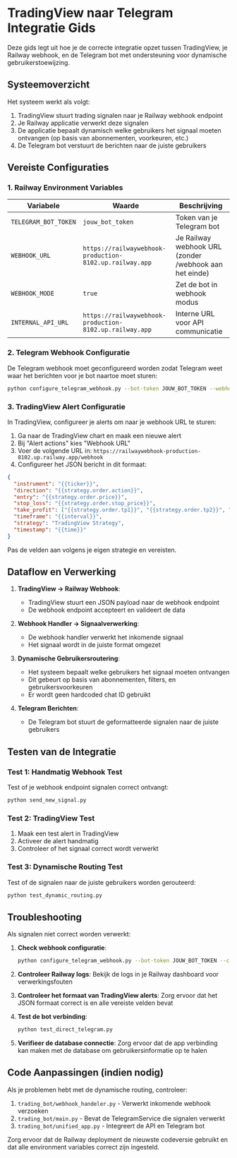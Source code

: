 # TradingView naar Telegram Integratie Gids

Deze gids legt uit hoe je de correcte integratie opzet tussen TradingView, je Railway webhook, en de Telegram bot met ondersteuning voor dynamische gebruikerstoewijzing.

## Systeemoverzicht

Het systeem werkt als volgt:
1. TradingView stuurt trading signalen naar je Railway webhook endpoint
2. Je Railway applicatie verwerkt deze signalen
3. De applicatie bepaalt dynamisch welke gebruikers het signaal moeten ontvangen (op basis van abonnementen, voorkeuren, etc.)
4. De Telegram bot verstuurt de berichten naar de juiste gebruikers

## Vereiste Configuraties

### 1. Railway Environment Variables

| Variabele | Waarde | Beschrijving |
|-----------|--------|-------------|
| `TELEGRAM_BOT_TOKEN` | `jouw_bot_token` | Token van je Telegram bot |
| `WEBHOOK_URL` | `https://railwaywebhook-production-8102.up.railway.app` | Je Railway webhook URL (zonder /webhook aan het einde) |
| `WEBHOOK_MODE` | `true` | Zet de bot in webhook modus |
| `INTERNAL_API_URL` | `https://railwaywebhook-production-8102.up.railway.app` | Interne URL voor API communicatie |

### 2. Telegram Webhook Configuratie

De Telegram webhook moet geconfigureerd worden zodat Telegram weet waar het berichten voor je bot naartoe moet sturen:

```bash
python configure_telegram_webhook.py --bot-token JOUW_BOT_TOKEN --webhook-url https://railwaywebhook-production-8102.up.railway.app/webhook
```

### 3. TradingView Alert Configuratie

In TradingView, configureer je alerts om naar je webhook URL te sturen:

1. Ga naar de TradingView chart en maak een nieuwe alert
2. Bij "Alert actions" kies "Webhook URL"
3. Voer de volgende URL in: `https://railwaywebhook-production-8102.up.railway.app/webhook`
4. Configureer het JSON bericht in dit formaat:

```json
{
  "instrument": "{{ticker}}",
  "direction": "{{strategy.order.action}}",
  "entry": "{{strategy.order.price}}",
  "stop_loss": "{{strategy.order.stop_price}}",
  "take_profit": ["{{strategy.order.tp1}}", "{{strategy.order.tp2}}", "{{strategy.order.tp3}}"],
  "timeframe": "{{interval}}",
  "strategy": "TradingView Strategy",
  "timestamp": "{{time}}"
}
```

Pas de velden aan volgens je eigen strategie en vereisten.

## Dataflow en Verwerking

1. **TradingView → Railway Webhook**:
   - TradingView stuurt een JSON payload naar de webhook endpoint
   - De webhook endpoint accepteert en valideert de data

2. **Webhook Handler → Signaalverwerking**:
   - De webhook handler verwerkt het inkomende signaal
   - Het signaal wordt in de juiste format omgezet

3. **Dynamische Gebruikersroutering**:
   - Het systeem bepaalt welke gebruikers het signaal moeten ontvangen
   - Dit gebeurt op basis van abonnementen, filters, en gebruikersvoorkeuren
   - Er wordt geen hardcoded chat ID gebruikt

4. **Telegram Berichten**:
   - De Telegram bot stuurt de geformatteerde signalen naar de juiste gebruikers

## Testen van de Integratie

### Test 1: Handmatig Webhook Test

Test of je webhook endpoint signalen correct ontvangt:

```bash
python send_new_signal.py
```

### Test 2: TradingView Test

1. Maak een test alert in TradingView
2. Activeer de alert handmatig
3. Controleer of het signaal correct wordt verwerkt

### Test 3: Dynamische Routing Test

Test of de signalen naar de juiste gebruikers worden gerouteerd:

```bash
python test_dynamic_routing.py
```

## Troubleshooting

Als signalen niet correct worden verwerkt:

1. **Check webhook configuratie**:
   ```bash
   python configure_telegram_webhook.py --bot-token JOUW_BOT_TOKEN --check
   ```

2. **Controleer Railway logs**:
   Bekijk de logs in je Railway dashboard voor verwerkingsfouten

3. **Controleer het formaat van TradingView alerts**:
   Zorg ervoor dat het JSON formaat correct is en alle vereiste velden bevat

4. **Test de bot verbinding**:
   ```bash
   python test_direct_telegram.py
   ```

5. **Verifieer de database connectie**:
   Zorg ervoor dat de app verbinding kan maken met de database om gebruikersinformatie op te halen

## Code Aanpassingen (indien nodig)

Als je problemen hebt met de dynamische routing, controleer:

1. `trading_bot/webhook_handeler.py` - Verwerkt inkomende webhook verzoeken
2. `trading_bot/main.py` - Bevat de TelegramService die signalen verwerkt
3. `trading_bot/unified_app.py` - Integreert de API en Telegram bot

Zorg ervoor dat de Railway deployment de nieuwste codeversie gebruikt en dat alle environment variables correct zijn ingesteld. 